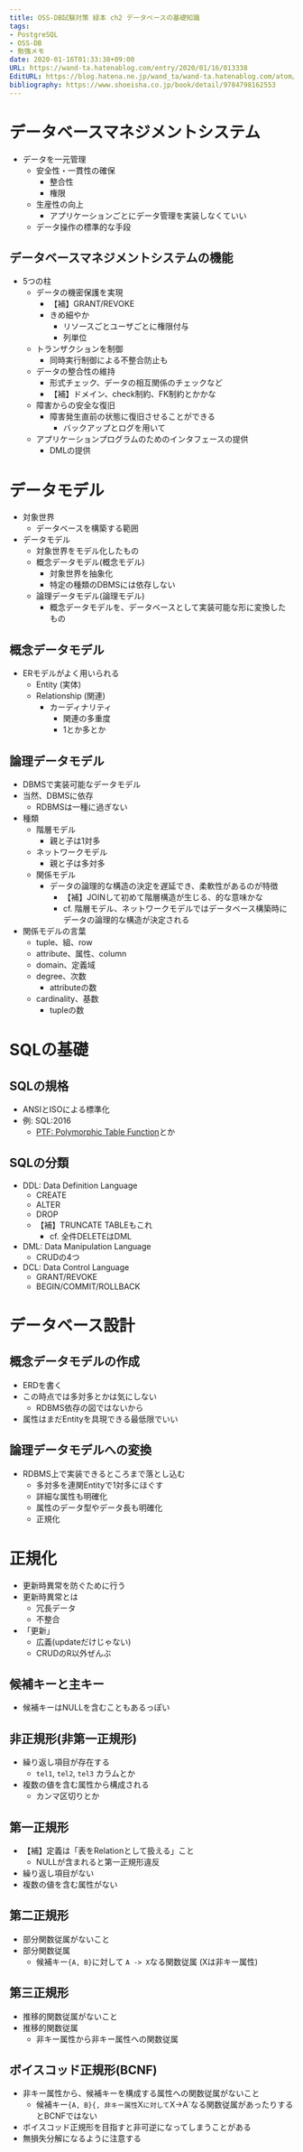 ```yaml
---
title: OSS-DB試験対策 緑本 ch2 データベースの基礎知識
tags:
- PostgreSQL
- OSS-DB
- 勉強メモ
date: 2020-01-16T01:33:38+09:00
URL: https://wand-ta.hatenablog.com/entry/2020/01/16/013338
EditURL: https://blog.hatena.ne.jp/wand_ta/wand-ta.hatenablog.com/atom/entry/26006613498249840
bibliography: https://www.shoeisha.co.jp/book/detail/9784798162553
---
```




# データベースマネジメントシステム #

- データを一元管理
    - 安全性・一貫性の確保
        - 整合性
        - 権限
    - 生産性の向上
        - アプリケーションごとにデータ管理を実装しなくていい
    - データ操作の標準的な手段


## データベースマネジメントシステムの機能 ##

- 5つの柱
    - データの機密保護を実現
        - 【補】GRANT/REVOKE
        - きめ細やか
            - リソースごとユーザごとに権限付与
            - 列単位
    - トランザクションを制御
        - 同時実行制御による不整合防止も
    - データの整合性の維持
        - 形式チェック、データの相互関係のチェックなど
        - 【補】ドメイン、check制約、FK制約とかかな
    - 障害からの安全な復旧
        - 障害発生直前の状態に復旧させることができる
            - バックアップとログを用いて
    - アプリケーションプログラムのためのインタフェースの提供
        - DMLの提供


# データモデル #

- 対象世界
    - データベースを構築する範囲
- データモデル
    - 対象世界をモデル化したもの
    - 概念データモデル(概念モデル)
        - 対象世界を抽象化
        - 特定の種類のDBMSには依存しない
    - 論理データモデル(論理モデル)
        - 概念データモデルを、データベースとして実装可能な形に変換したもの


## 概念データモデル ##

- ERモデルがよく用いられる
    - Entity (実体)
    - Relationship (関連)
        - カーディナリティ
            - 関連の多重度
            - 1とか多とか


## 論理データモデル ##

- DBMSで実装可能なデータモデル
- 当然、DBMSに依存
    - RDBMSは一種に過ぎない
- 種類
    - 階層モデル
        - 親と子は1対多
    - ネットワークモデル
        - 親と子は多対多
    - 関係モデル
        - データの論理的な構造の決定を遅延でき、柔軟性があるのが特徴
            - 【補】JOINして初めて階層構造が生じる、的な意味かな
            - cf. 階層モデル、ネットワークモデルではデータベース構築時にデータの論理的な構造が決定される
- 関係モデルの言葉
    - tuple、組、row
    - attribute、属性、column
    - domain、定義域
    - degree、次数
        - attributeの数
    - cardinality、基数
        - tupleの数

# SQLの基礎 #

## SQLの規格 ##

- ANSIとISOによる標準化
- 例: SQL:2016
    - [PTF: Polymorphic Table Function](https://oracle-base.com/articles/18c/polymorphic-table-functions-18c)とか

## SQLの分類 ##

- DDL: Data Definition Language
    - CREATE
    - ALTER
    - DROP
    - 【補】TRUNCATE TABLEもこれ
        - cf. 全件DELETEはDML
- DML: Data Manipulation Language
    - CRUDの4つ
- DCL: Data Control Language
    - GRANT/REVOKE
    - BEGIN/COMMIT/ROLLBACK

# データベース設計 #


## 概念データモデルの作成 ##

- ERDを書く
- この時点では多対多とかは気にしない
    - RDBMS依存の図ではないから
- 属性はまだEntityを具現できる最低限でいい

## 論理データモデルへの変換 ##

- RDBMS上で実装できるところまで落とし込む
    - 多対多を連関Entityで1対多にほぐす
    - 詳細な属性も明確化
    - 属性のデータ型やデータ長も明確化
    - 正規化

# 正規化 #

- 更新時異常を防ぐために行う
- 更新時異常とは
    - 冗長データ
    - 不整合
- 「更新」
    - 広義(updateだけじゃない)
    - CRUDのR以外ぜんぶ

## 候補キーと主キー ##

- 候補キーはNULLを含むこともあるっぽい

## 非正規形(非第一正規形) ##

- 繰り返し項目が存在する
    - `tel1`, `tel2`, `tel3` カラムとか
- 複数の値を含む属性から構成される
    - カンマ区切りとか


## 第一正規形 ##

- 【補】定義は「表をRelationとして扱える」こと
    - NULLが含まれると第一正規形違反
- 繰り返し項目がない
- 複数の値を含む属性がない


## 第二正規形 ##

- 部分関数従属がないこと
- 部分関数従属
    - 候補キー`{A, B}`に対して `A -> X`なる関数従属 (Xは非キー属性)


## 第三正規形 ##

- 推移的関数従属がないこと
- 推移的関数従属
    - 非キー属性から非キー属性への関数従属


## ボイスコッド正規形(BCNF) ##

- 非キー属性から、候補キーを構成する属性への関数従属がないこと
    - 候補キー`{A, B}{, 非キー属性`X`に対して`X->A`なる関数従属があったりするとBCNFではない
- ボイスコッド正規形を目指すと非可逆になってしまうことがある
- 無損失分解になるように注意する




